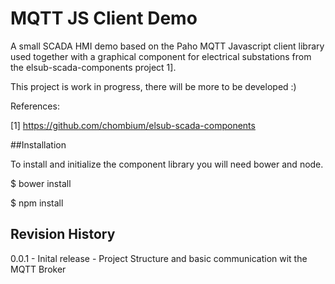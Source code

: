 # MQTT JS Client Demo

A small SCADA HMI demo based on the Paho MQTT Javascript client library used together with a graphical component for 
electrical substations from the elsub-scada-components project 1].

This project is work in progress, there will be more to be developed :)


References:

[1] https://github.com/chombium/elsub-scada-components


##Installation

To install and initialize the component library you will need bower and node.

$ bower install

$ npm install

## Revision History

0.0.1 - Inital release - Project Structure and basic communication wit the MQTT Broker